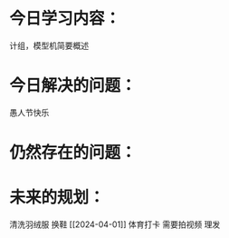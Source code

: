 # 今日学习内容：  
计组，模型机简要概述
# 今日解决的问题： 
愚人节快乐
# 仍然存在的问题：  
# 未来的规划：  
清洗羽绒服
换鞋
[[2024-04-01]]
体育打卡 需要拍视频
理发


